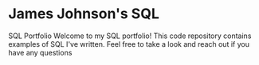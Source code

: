 # James Johnson's SQL
SQL Portfolio
Welcome to my SQL portfolio! This code repository contains examples of SQL I've written. Feel free to take a look and reach out if you have any questions
